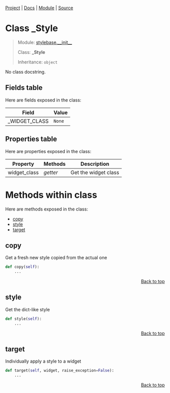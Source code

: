 [Project](github.com/pyrustic/stylebase#readme) | [Docs](https://github.com/pyrustic/stylebase/blob/master/docs/README.md) | [Module](https://github.com/pyrustic/stylebase/blob/master/docs/modules/stylebase/__init__/README.md) | [Source](https://github.com/pyrustic/stylebase/blob/master/stylebase/__init__.py)

# Class _Style
> Module: [stylebase.\_\_init\_\_](https://github.com/pyrustic/stylebase/blob/master/docs/modules/stylebase/__init__/README.md)
>
> Class: **_Style**
>
> Inheritance: `object`

No class docstring.

## Fields table
Here are fields exposed in the class:

| Field | Value |
| --- | --- |
| \_WIDGET\_CLASS | `None` |

## Properties table
Here are properties exposed in the class:

| Property | Methods | Description |
| --- | --- | --- |
| widget\_class | _getter_ | Get the widget class |

# Methods within class
Here are methods exposed in the class:
- [copy](#copy)
- [style](#style)
- [target](#target)

## copy
Get a fresh new style copied from the actual one

```python
def copy(self):
    ...
```

<p align="right"><a href="##methods-within-_style">Back to top</a></p>

## style
Get the dict-like style

```python
def style(self):
    ...
```

<p align="right"><a href="##methods-within-_style">Back to top</a></p>

## target
Individually apply a style to a widget

```python
def target(self, widget, raise_exception=False):
    ...
```

<p align="right"><a href="##methods-within-_style">Back to top</a></p>
